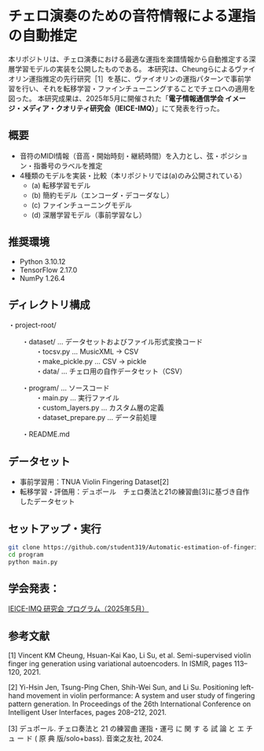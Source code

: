 # チェロ演奏のための音符情報による運指の自動推定

本リポジトリは、チェロ演奏における最適な運指を楽譜情報から自動推定する深層学習モデルの実装を公開したものである。
本研究は、Cheungらによるヴァイオリン運指推定の先行研究［1］を基に、ヴァイオリンの運指パターンで事前学習を行い、それを転移学習・ファインチューニングすることでチェロへの適用を図った。
本研究成果は、2025年5月に開催された「**電子情報通信学会 イメージ・メディア・クオリティ研究会（IEICE-IMQ）**」にて発表を行った。

## 概要

- 音符のMIDI情報（音高・開始時刻・継続時間）を入力とし、弦・ポジション・指番号のラベルを推定
- 4種類のモデルを実装・比較（本リポジトリでは(a)のみ公開されている）
  - (a) 転移学習モデル
  - (b) 簡約モデル（エンコーダ・デコーダなし）
  - (c) ファインチューニングモデル
  - (d) 深層学習モデル（事前学習なし）

## 推奨環境

- Python 3.10.12
- TensorFlow 2.17.0
- NumPy 1.26.4

## ディレクトリ構成

・project-root/  
  
　　・dataset/ … データセットおよびファイル形式変換コード  
　　　　・tocsv.py … MusicXML → CSV  
　　　　・make_pickle.py … CSV → pickle  
　　　　・data/ … チェロ用の自作データセット（CSV）  
    
　　・program/ … ソースコード  
　　　　・main.py … 実行ファイル  
　　　　・custom_layers.py … カスタム層の定義  
　　　　・dataset_prepare.py … データ前処理  
      
　　・README.md  

## データセット

- 事前学習用：TNUA Violin Fingering Dataset[2]
- 転移学習・評価用：デュポール　チェロ奏法と21の練習曲[3]に基づき自作したデータセット


## セットアップ・実行

```bash  
git clone https://github.com/student319/Automatic-estimation-of-fingerings-by-note-information-for-cello-performance.git  
cd program
python main.py
```


## 学会発表：  
[IEICE-IMQ 研究会 プログラム（2025年5月）](https://ken.ieice.org/ken/program/index.php?tgs_regid=29051ffd263895bed9d2b9d591ba66c06956421ef30b5393bfa12d1b707d3f7a&tgid=IEICE-IMQ)


## 参考文献

[1] Vincent KM Cheung, Hsuan-Kai Kao, Li Su, et al. Semi-supervised violin finger ing generation using variational autoencoders. In ISMIR, pages 113–120, 2021.

[2] Yi-Hsin Jen, Tsung-Ping Chen, Shih-Wei Sun, and Li Su. Positioning left-hand movement in violin performance: A system and user study of fingering pattern generation. In Proceedings of the 26th International Conference on Intelligent User Interfaces, pages 208–212, 2021.

[3] デュポール. チェロ奏法と 21 の練習曲 運指・運弓 に 関 す る 試 論 と エ チ ュ ー ド ( 原 典 版/solo+bass). 音楽之友社, 2024.
